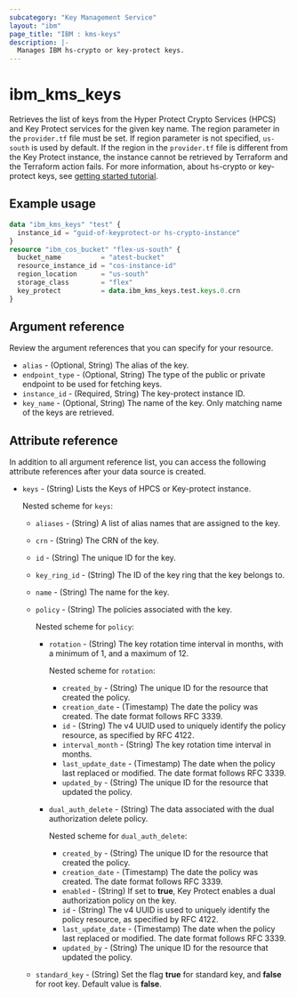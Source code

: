 ```yaml
---
subcategory: "Key Management Service"
layout: "ibm"
page_title: "IBM : kms-keys"
description: |-
  Manages IBM hs-crypto or key-protect keys.
---
```


# ibm_kms_keys

Retrieves the list of keys from the Hyper Protect Crypto Services (HPCS) and Key Protect services for the given key name. The region parameter in the `provider.tf` file must be set. If region parameter is not specified, `us-south` is used by default. If the region in the `provider.tf` file is different from the Key Protect instance, the instance cannot be retrieved by  Terraform and the  Terraform action fails. For more information, about hs-crypto or key-protect keys, see [getting started tutorial](https://cloud.ibm.com/docs/key-protect?topic=key-protect-getting-started-tutorial).

## Example usage

```terraform
data "ibm_kms_keys" "test" {
  instance_id = "guid-of-keyprotect-or hs-crypto-instance"
}
resource "ibm_cos_bucket" "flex-us-south" {
  bucket_name          = "atest-bucket"
  resource_instance_id = "cos-instance-id"
  region_location      = "us-south"
  storage_class        = "flex"
  key_protect          = data.ibm_kms_keys.test.keys.0.crn
}
```

## Argument reference
Review the argument references that you can specify for your resource.

- `alias` - (Optional, String) The alias of the key.
- `endpoint_type` - (Optional, String) The type of the public or private endpoint to be used for fetching keys.
- `instance_id` - (Required, String) The key-protect instance ID.
- `key_name` - (Optional, String) The name of the key. Only matching name of the keys are retrieved.

## Attribute reference
In addition to all argument reference list, you can access the following attribute references after your data source is created.

- `keys` - (String) Lists the Keys of HPCS or Key-protect instance.

  Nested scheme for `keys`:
  - `aliases` - (String) A list of alias names that are assigned to the key.
  - `crn` - (String) The CRN of the key.
  - `id` - (String) The unique ID for the key.
  - `key_ring_id` - (String) The ID of the key ring that the key belongs to.
  - `name` - (String) The name for the key.
  - `policy` - (String) The policies associated with the key.

    Nested scheme for `policy`:
    - `rotation` - (String) The key rotation time interval in months, with a minimum of 1, and a maximum of 12.

      Nested scheme for `rotation`:
      - `created_by` - (String) The unique ID for the resource that created the policy.
      - `creation_date` - (Timestamp) The date the policy was created. The date format follows RFC 3339.
      - `id` - (String) The v4 UUID used to uniquely identify the policy resource, as specified by RFC 4122.
      - `interval_month` - (String) The key rotation time interval in months.
      - `last_update_date` - (Timestamp) The date when the policy last replaced or modified. The date format follows RFC 3339.
      - `updated_by` - (String) The unique ID for the resource that updated the policy.
    - `dual_auth_delete` - (String) The data associated with the dual authorization delete policy.
	    
      Nested scheme for `dual_auth_delete`:
      - `created_by` - (String) The unique ID for the resource that created the policy.
      - `creation_date` - (Timestamp) The date the policy was created. The date format follows RFC 3339.
      - `enabled` - (String) If set to **true**, Key Protect enables a dual authorization policy on the key.
      - `id` - (String) The v4 UUID is used to uniquely identify the policy resource, as specified by RFC 4122.
      - `last_update_date` - (Timestamp)  The date when the policy last replaced or modified. The date format follows RFC 3339.
      - `updated_by` - (String) The unique ID for the resource that updated the policy.
   - `standard_key` - (String) Set the flag **true** for standard key, and **false** for root key. Default value is **false**.
